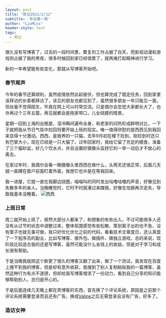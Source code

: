 ```yaml
---
layout: post
title: "周记2022/2/12"
subtitle: '年后第一周'
author: "LioMiss"
header-style: text
tags:
  - 周记
---
```


很久没有写博客了，过去的一段时间里，繁复的工作占据了白天，而影视动漫和游戏则占据了我的黑夜，很多时候回到家已经很累了，就再难打起精神进行学习。

新的一年希望能有些变化，那就从写博客开始吧。

### 春节尾声
今年的春节还算顺利，虽然疫情依然此起彼伏，但也算完成了既定任务，回到家里该拜访的长辈都拜访了，该见的朋友也都见到了，虽然很多朋友一年只能见一面，但丝毫不觉得陌生，毕竟在网上可以时常交流。只是偶尔会忽觉大家都长大了，也许再过个三年五载，再见就都会是拖家带口，儿女绕膝的情景。

星期一回到上海的出租屋，湿冷瞬间遍布全身，和老家的闷热形成鲜明对比，一下子就把我从节日气氛中拉回将要开始上班的现实。唯一值得欣慰的是西西见到我回来显得十分激动。西西，是我养的一只猫，去年9月初在楼下捡到，刚捡到时还只有巴掌大小，现在已经是一只大猫了。过年回家时，我给它留了充足的粮食，准备了三个猫砂盆，好几个饮水点，并且设置好摄像头监控它的一举一动后才不放心的离去。

在家过年时，我偶尔会看一眼摄像头里西西在做什么，头两天还很正常，后面几天就一直蹲在窗户前面盯着外面，我想它也许是在等我回来。

我一进屋，它就一直在我脚边绕圈，喵喵叫的同时发出咕噜咕噜的声音，好像见到失散多年的亲人。当晚睡觉时，它时不时就凑过来蹭我，好像生怕我再次走失，导致我基本没睡着。
![西西](https://s4.ax1x.com/2022/02/12/H0sHPg.jpg)

### 上班日常
周二就开始上班了，居然大部分人都来了，和想象的有些出入。不过可能很多人还没有从过节的状态中调整过来，整体氛围感觉有些松散，策划案子出的也不急，没有案子也就无事可做，我只好优化优化之前的代码，看看技术文章度日，还认真盘了一下程序员的副业，比如写博客、接外包、做插件、做独立游戏，总的来说，现阶段比较适合我的还是写博客，虽然可能没什么金钱上的收益，但是对于学习和成长很有帮助。

于是当晚我就把这个断更了很久的博客又翻了出来，做了一个测试，我发现在百度上搜不到我的博客，但是却有意外收获，我搜到了别人复制粘贴我的一篇博客，虽然这种行为有点不道德，但却给我写博客增添了一份动力，看到自己分享的知识能够帮助别人，总归是开心的。

于是后面连续几天晚上都在弄博客的东西，首先换了个评论系统，原因是之前那个评论系统需要登录而且还有广告，换成[Valine](https://valine.js.org/)之后无需登录且没有广告，好多了。


### 造访女神


